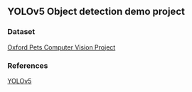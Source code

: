 ## YOLOv5 Object detection demo project

### Dataset  
[Oxford Pets Computer Vision Project](https://universe.roboflow.com/brad-dwyer/oxford-pets)

### References
[YOLOv5](https://github.com/ultralytics/yolov5)
